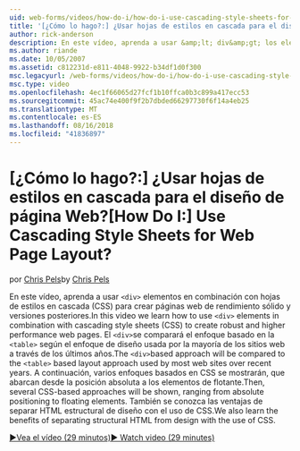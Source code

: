 ```yaml
---
uid: web-forms/videos/how-do-i/how-do-i-use-cascading-style-sheets-for-web-page-layout
title: '[¿Cómo lo hago?:] ¿Usar hojas de estilos en cascada para el diseño de página Web? | Microsoft Docs'
author: rick-anderson
description: En este vídeo, aprenda a usar &amp;lt; div&amp;gt; los elementos en combinación con hojas de estilos en cascada (CSS) para crear sólido y mayor rendimiento web p...
ms.author: riande
ms.date: 10/05/2007
ms.assetid: c812231d-e811-4048-9922-b34df1d0f300
msc.legacyurl: /web-forms/videos/how-do-i/how-do-i-use-cascading-style-sheets-for-web-page-layout
msc.type: video
ms.openlocfilehash: 4ec1f66065d27fcf1b10ffca0b3c899a417ecc53
ms.sourcegitcommit: 45ac74e400f9f2b7dbded66297730f6f14a4eb25
ms.translationtype: MT
ms.contentlocale: es-ES
ms.lasthandoff: 08/16/2018
ms.locfileid: "41836897"
---
```

<a name="how-do-i-use-cascading-style-sheets-for-web-page-layout"></a><span data-ttu-id="fdb07-104">[¿Cómo lo hago?:] ¿Usar hojas de estilos en cascada para el diseño de página Web?</span><span class="sxs-lookup"><span data-stu-id="fdb07-104">[How Do I:] Use Cascading Style Sheets for Web Page Layout?</span></span>
====================
<span data-ttu-id="fdb07-105">por [Chris Pels](https://twitter.com/chrispels)</span><span class="sxs-lookup"><span data-stu-id="fdb07-105">by [Chris Pels](https://twitter.com/chrispels)</span></span>

<span data-ttu-id="fdb07-106">En este vídeo, aprenda a usar `<div>` elementos en combinación con hojas de estilos en cascada (CSS) para crear páginas web de rendimiento sólido y versiones posteriores.</span><span class="sxs-lookup"><span data-stu-id="fdb07-106">In this video we learn how to use `<div>` elements in combination with cascading style sheets (CSS) to create robust and higher performance web pages.</span></span> <span data-ttu-id="fdb07-107">El `<div>`se comparará el enfoque basado en la `<table>` según el enfoque de diseño usada por la mayoría de los sitios web a través de los últimos años.</span><span class="sxs-lookup"><span data-stu-id="fdb07-107">The `<div>`based approach will be compared to the `<table>` based layout approach used by most web sites over recent years.</span></span> <span data-ttu-id="fdb07-108">A continuación, varios enfoques basados en CSS se mostrarán, que abarcan desde la posición absoluta a los elementos de flotante.</span><span class="sxs-lookup"><span data-stu-id="fdb07-108">Then, several CSS-based approaches will be shown, ranging from absolute positioning to floating elements.</span></span> <span data-ttu-id="fdb07-109">También se conozca las ventajas de separar HTML estructural de diseño con el uso de CSS.</span><span class="sxs-lookup"><span data-stu-id="fdb07-109">We also learn the benefits of separating structural HTML from design with the use of CSS.</span></span>

[<span data-ttu-id="fdb07-110">&#9654;Vea el vídeo (29 minutos)</span><span class="sxs-lookup"><span data-stu-id="fdb07-110">&#9654; Watch video (29 minutes)</span></span>](https://channel9.msdn.com/Blogs/ASP-NET-Site-Videos/how-do-i-use-cascading-style-sheets-for-web-page-layout)

